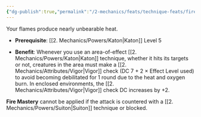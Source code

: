 ```yaml
---
{"dg-publish":true,"permalink":"/2-mechanics/feats/technique-feats/fire-mastery/","noteIcon":""}
---
```


Your flames produce nearly unbearable heat.

- **Prerequisite**: [[2. Mechanics/Powers/Katon\|Katon]] Level 5  
	
- **Benefit**: Whenever you use an area-of-effect [[2. Mechanics/Powers/Katon\|Katon]] technique, whether it hits its targets or not, creatures in the area must make a [[2. Mechanics/Attributes/Vigor\|Vigor]] check (DC 7 + 2 × Effect Level used) to avoid becoming debilitated for 1 round due to the heat and oxygen burn. In enclosed environments, the [[2. Mechanics/Attributes/Vigor\|Vigor]] check DC increases by +2.

**Fire Mastery** cannot be applied if the attack is countered with a [[2. Mechanics/Powers/Suiton\|Suiton]] technique or blocked.